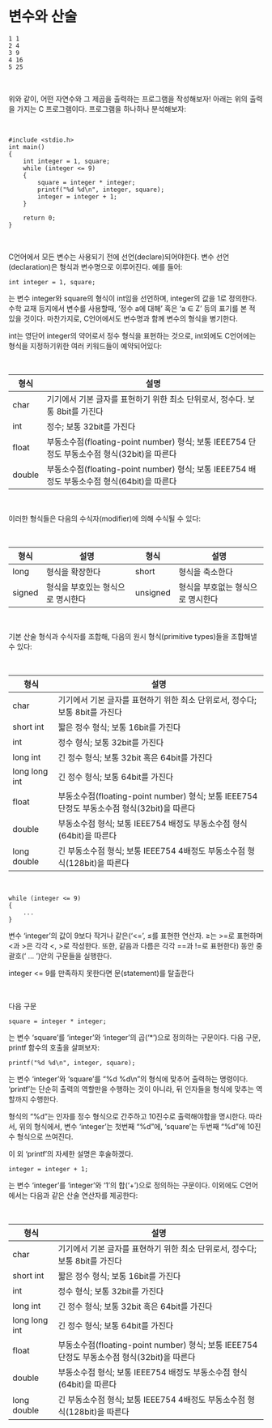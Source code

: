 # 변수와 산술

```
1 1
2 4
3 9
4 16
5 25
```

<br/>

위와 같이, 어떤 자연수와 그 제곱을 출력하는 프로그램을 작성해보자! 아래는 위의 출력을 가지는 C 프로그램이다. 프로그램을 하나하나 분석해보자:

<br/>

```
#include <stdio.h>
int main()
{
    int integer = 1, square;
    while (integer <= 9)
    {
        square = integer * integer;
        printf("%d %d\n", integer, square);
        integer = integer + 1;
    }
    
    return 0;
}
```

<br/>

C언어에서 모든 변수는 사용되기 전에 선언(declare)되어야한다. 변수 선언(declaration)은 형식과 변수명으로 이루어진다. 예를 들어:

```
int integer = 1, square;
```

는 변수 integer와 square의 형식이 int임을 선언하며, integer의 값을 1로 정의한다. 수학 교재 등지에서 변수를 사용할때, ‘정수 a에 대해’ 혹은 ‘a ∈ Z’ 등의 표기를 본 적 있을 것이다. 마찬가지로, C언어에서도 변수명과 함께 변수의 형식을 병기한다.

int는 영단어 integer의 약어로서 정수 형식을 표현하는 것으로, int외에도 C언어에는 형식을 지정하기위한 여러 키워드들이 예약되어있다:

<br/>

| 형식      | 설명                                                                   |
|---------|----------------------------------------------------------------------|
| char    | 기기에서 기본 글자를 표현하기 위한 최소 단위로서, 정수다. 보통 8bit를 가진다                       |
| int     | 정수; 보통 32bit를 가진다                                                    |
| float   | 부동소수점(floating-point number) 형식; 보통 IEEE754 단정도 부동소수점 형식(32bit)을 따른다 |
| double  | 부동소수점(floating-point number) 형식; 보통 IEEE754 배정도 부동소수점 형식(64bit)을 따른다 |

<br/>

이러한 형식들은 다음의 수식자(modifier)에 의해 수식될 수 있다:

<br/>

| 형식     | 설명                 | 형식       | 설명                 |
|--------|--------------------|----------|--------------------|
| long   | 형식을 확장한다           | short    | 형식을 축소한다           |
| signed | 형식을 부호있는 형식으로 명시한다 | unsigned | 형식을 부호없는 형식으로 명시한다 |

<br/>

기본 산술 형식과 수식자를 조합해, 다음의 원시 형식(primitive types)들을 조합해낼 수 있다:

<br/>

| 형식          | 설명                                                                 |
|---------------|----------------------------------------------------------------------|
| char          | 기기에서 기본 글자를 표현하기 위한 최소 단위로서, 정수다; 보통 8bit를 가진다 |
| short int     | 짧은 정수 형식; 보통 16bit를 가진다                                    |
| int           | 정수 형식; 보통 32bit를 가진다                                        |
| long int      | 긴 정수 형식; 보통 32bit 혹은 64bit를 가진다                          |
| long long int | 긴 정수 형식; 보통 64bit를 가진다                                     |
| float         | 부동소수점(floating-point number) 형식; 보통 IEEE754 단정도 부동소수점 형식(32bit)을 따른다 |
| double        | 부동소수점 형식; 보통 IEEE754 배정도 부동소수점 형식(64bit)을 따른다  |
| long double   | 긴 부동소수점 형식; 보통 IEEE754 4배정도 부동소수점 형식(128bit)을 따른다 |


<br/>

```
while (integer <= 9)
{
    ...
}
```


변수 ‘integer’의 값이 9보다 작거나 같은(‘<=’, ≤를 표현한 연산자. ≥는 >=로 표현하며 <과 >은 각각 <, >로 작성한다. 또한, 같음과 다름은 각각 ==과 !=로 표현한다) 동안 중괄호(‘ ... ’)안의 구문들을 실행한다.

integer <= 9를 만족하지 못한다면 문(statement)를 탈출한다

<br/>

다음 구문

```
square = integer * integer;
```

는 변수 ‘square’를 ‘integer’와 ‘integer’의 곱(‘*’)으로 정의하는 구문이다. 다음 구문, printf 함수의 호출을 살펴보자:

```
printf("%d %d\n", integer, square);
```

는 변수 ‘integer’와 ‘square’를 “%d %d\n”의 형식에 맞추어 출력하는 명령이다. ‘printf’는 단순히 출력의 역할만을 수행하는 것이 아니라, 뒤 인자들을 형식에 맞추는 역할까지 수행한다.

형식의 “%d”는 인자를 정수 형식으로 간주하고 10진수로 출력해야함을 명시한다. 따라서, 위의 형식에서, 변수 ‘integer’는 첫번째 “%d”에, ‘square’는 두번째 “%d”에 10진수 형식으로 쓰여진다.

이 외 ‘printf’의 자세한 설명은 후술하겠다.


```
integer = integer + 1;
```

는 변수 ‘integer’를 ‘integer’와 ‘1’의 합(‘+’)으로 정의하는 구문이다. 이외에도 C언어에서는 다음과 같은 산술 연산자를 제공한다:

<br/>

| 형식          | 설명                                                                 |
|---------------|----------------------------------------------------------------------|
| char          | 기기에서 기본 글자를 표현하기 위한 최소 단위로서, 정수다; 보통 8bit를 가진다 |
| short int     | 짧은 정수 형식; 보통 16bit를 가진다                                    |
| int           | 정수 형식; 보통 32bit를 가진다                                        |
| long int      | 긴 정수 형식; 보통 32bit 혹은 64bit를 가진다                          |
| long long int | 긴 정수 형식; 보통 64bit를 가진다                                     |
| float         | 부동소수점(floating-point number) 형식; 보통 IEEE754 단정도 부동소수점 형식(32bit)을 따른다 |
| double        | 부동소수점 형식; 보통 IEEE754 배정도 부동소수점 형식(64bit)을 따른다  |
| long double   | 긴 부동소수점 형식; 보통 IEEE754 4배정도 부동소수점 형식(128bit)을 따른다 |
